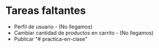 # Tareas faltantes
* Perfil de usuario - (No llegamos)
* Cambiar cantidad de productos en carrito - (No llegamos)
* Publicar
"# practica-en-clase" 
